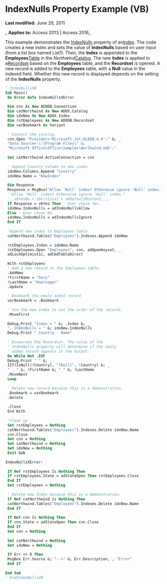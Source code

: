
# IndexNulls Property Example (VB)

 **Last modified:** June 29, 2011

 _ **Applies to:** Access 2013 | Access 2016_

This example demonstrates the [IndexNulls](5c78c818-c23d-5b2c-d246-531aedc639df.md) property of an[Index](fe368ab1-e396-4684-d930-18b0ba58a925.md). The code creates a new index and sets the value of  **IndexNulls** based on user input (from a list box named List1). Then, the **Index** is appended to the **Employees**[Table](53a3e2f9-4ec0-8fed-d482-4f995921587b.md) in the _Northwind_[Catalog](d9e8d94b-9161-3eb6-abaf-00d1244d1f2d.md). The new  **Index** is applied to a[Recordset](0f963bf8-f066-dc8a-b754-f427de712df1.md) based on the **Employees** table, and the **Recordset** is opened. A new record is added to the **Employees** table, with a **Null** value in the indexed field. Whether this new record is displayed depends on the setting of the **IndexNulls** property.




```vb
' IndexNullsVB 
Sub Main() 
 On Error GoTo IndexNullsXError 
 
 Dim cnn As New ADODB.Connection 
 Dim catNorthwind As New ADOX.Catalog 
 Dim idxNew As New ADOX.Index 
 Dim rstEmployees As New ADODB.Recordset 
 Dim varBookmark As Variant 
 
 ' Connect the catalog. 
 cnn.Open "Provider='Microsoft.Jet.OLEDB.4.0';" &; _ 
 "Data Source='c:\Program Files\" &; _ 
 "Microsoft Office\Office\Samples\Northwind.mdb';" 
 
 Set catNorthwind.ActiveConnection = cnn 
 
 ' Append Country column to new index 
 idxNew.Columns.Append "Country" 
 idxNew.Name = "NewIndex" 
 
 Dim Response 
 Response = MsgBox("Allow 'Null' index? Otherwise ignore 'Null' index.", vbYesNo) 
 '"Allow 'Null' index? Otherwise ignore 'Null' index." 
 ', vbYesNo + vbCritical + vbDefaultButton2,,,, 
 If Response = vbYes Then ' User chose Yes. 
 idxNew.IndexNulls = adIndexNullsAllow 
 Else ' User chose No. 
 idxNew.IndexNulls = adIndexNullsIgnore 
 End If 
 
 'Append new index to Employees table 
 catNorthwind.Tables("Employees").Indexes.Append idxNew 
 
 rstEmployees.Index = idxNew.Name 
 rstEmployees.Open "Employees", cnn, adOpenKeyset, _ 
 adLockOptimistic, adCmdTableDirect 
 
 With rstEmployees 
 ' Add a new record to the Employees table. 
 .AddNew 
 !FirstName = "Gary" 
 !LastName = "Haarsager" 
 .Update 
 
 ' Bookmark the newly added record 
 varBookmark = .Bookmark 
 
 ' Use the new index to set the order of the records. 
 .MoveFirst 
 
 Debug.Print "Index = " &; .Index &; _ 
 ", IndexNulls = " &; idxNew.IndexNulls 
 Debug.Print " Country - Name" 
 
 ' Enumerate the Recordset. The value of the 
 ' IndexNulls property will determine if the newly 
 ' added record appears in the output. 
 Do While Not .EOF 
 Debug.Print " " &; _ 
 IIf(IsNull(!Country), "[Null]", !Country) &; _ 
 " - " &; !FirstName &; " " &; !LastName 
 .MoveNext 
 Loop 
 
 ' Delete new record because this is a demonstration. 
 .Bookmark = varBookmark 
 .Delete 
 
 .Close 
 End With 
 
 'Clean up 
 Set rstEmployees = Nothing 
 catNorthwind.Tables("Employees").Indexes.Delete idxNew.Name 
 cnn.Close 
 Set cnn = Nothing 
 Set catNorthwind = Nothing 
 Set idxNew = Nothing 
 Exit Sub 
 
IndexNullsXError: 
 
 If Not rstEmployees Is Nothing Then 
 If rstEmployees.State = adStateOpen Then rstEmployees.Close 
 End If 
 Set rstEmployees = Nothing 
 
 ' Delete new Index because this is a demonstration. 
 If Not catNorthwind Is Nothing Then 
 catNorthwind.Tables("Employees").Indexes.Delete idxNew.Name 
 End If 
 
 If Not cnn Is Nothing Then 
 If cnn.State = adStateOpen Then cnn.Close 
 End If 
 Set cnn = Nothing 
 
 Set catNorthwind = Nothing 
 Set idxNew = Nothing 
 
 If Err <> 0 Then 
 MsgBox Err.Source &; "-->" &; Err.Description, , "Error" 
 End If 
 
End Sub 
' EndIndexNullsVB 

```

